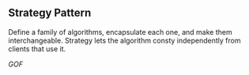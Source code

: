## Strategy Pattern ##

Define a family of algorithms, encapsulate each one, and make them interchangeable. Strategy lets the algorithm consty independently from clients that use it.

*GOF*